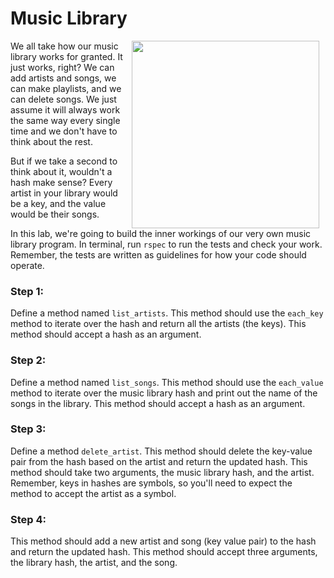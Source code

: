 # Music Library


<img src="https://s3.amazonaws.com/after-school-assets/music.gif" width="300" hspace="10" align="right">

We all take how our music library works for granted. It just works, right? We can add artists and songs, we can make playlists, and we can delete songs. We just assume it will always work the same way every single time and we don't have to think about the rest.

But if we take a second to think about it, wouldn't a hash make sense? Every artist in your library would be a key, and the value would be their songs. 

In this lab, we're going to build the inner workings of our very own music library program. In terminal, run `rspec` to run the tests and check your work. Remember, the tests are written as guidelines for how your code should operate.

### Step 1:

Define a method named `list_artists`. This method should use the `each_key` method to iterate over the hash and return all the artists (the keys). This method should accept a hash as an argument.

### Step 2:

Define a method named `list_songs`. This method should use the `each_value` method to iterate over the music library hash and print out the name of the songs in the library. This method should accept a hash as an argument.

### Step 3:

Define a method `delete_artist`. This method should delete the key-value pair from the hash based on the artist and return the updated hash. This method should take two arguments, the music library hash, and the artist. Remember, keys in hashes are symbols, so you'll need to expect the method to accept the artist as a symbol. 


### Step 4:

This method should add a new artist and song (key value pair) to the hash and return the updated hash. This method should accept three arguments, the library hash, the artist, and the song.
